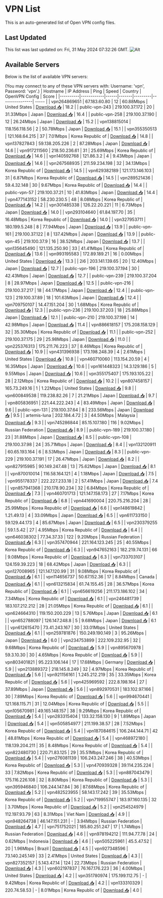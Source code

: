 # VPN List

This is an auto-generated list of Open VPN config files.

## Last Updated

This list was last updated on: Fri, 31 May 2024 07:32:26 GMT.
![Alt](https://repobeats.axiom.co/api/embed/186b98318ef1479477931607c1ad7d823f12451f.svg "Repobeats analytics image")

## Available Servers

Below is the list of available VPN servers:

(You may connect to any of these VPN servers with: Username: 'vpn', Password: 'vpn'.)
| Hostname | IP Address | Ping | Speed | Country | OpenVPN Config | Score |
|----------|------------|------|-------|---------|----------------| ----- |
| vpn264869651 | 67.183.60.80 | 12 | 60.88Mbps | United States | [Download 📥](./configs/server_0_US.ovpn) | 18.2 |
| public-vpn-243 | 219.100.37.172 | 20 | 31.33Mbps | Japan | [Download 📥](./configs/server_1_JP.ovpn) | 16.4 |
| public-vpn-258 | 219.100.37.190 | 12 | 26.24Mbps | Japan | [Download 📥](./configs/server_2_JP.ovpn) | 15.2 |
| vpn138815014 | 118.156.118.56 | 2 | 50.78Mbps | Japan | [Download 📥](./configs/server_3_JP.ovpn) | 15.1 |
| vpn355350513 | 121.168.64.215 | 37 | 7.01Mbps | Korea Republic of | [Download 📥](./configs/server_4_KR.ovpn) | 14.8 |
| vpn137827843 | 59.138.205.226 | 2 | 87.28Mbps | Japan | [Download 📥](./configs/server_5_JP.ovpn) | 14.6 |
| vpn917211560 | 218.50.236.61 | 31 | 25.69Mbps | Korea Republic of | [Download 📥](./configs/server_6_KR.ovpn) | 14.6 |
| vpn140592768 | 121.86.3.2 | 4 | 9.43Mbps | Japan | [Download 📥](./configs/server_7_JP.ovpn) | 14.6 |
| vpn267568935 | 211.59.234.198 | 32 | 34.13Mbps | Korea Republic of | [Download 📥](./configs/server_8_KR.ovpn) | 14.5 |
| vpn629382189 | 121.173.146.103 | 31 | 6.87Mbps | Korea Republic of | [Download 📥](./configs/server_9_KR.ovpn) | 14.5 |
| vpn289521436 | 59.4.32.148 | 30 | 9.67Mbps | Korea Republic of | [Download 📥](./configs/server_10_KR.ovpn) | 14.4 |
| public-vpn-57 | 219.100.37.21 | 10 | 41.83Mbps | Japan | [Download 📥](./configs/server_11_JP.ovpn) | 14.4 |
| vpn477143152 | 58.230.230.5 | 48 | 8.08Mbps | Korea Republic of | [Download 📥](./configs/server_12_KR.ovpn) | 14.2 |
| vpn301485338 | 126.22.20.221 | 11 | 6.73Mbps | Japan | [Download 📥](./configs/server_13_JP.ovpn) | 14.0 |
| vpn293104640 | 61.84.197.70 | 35 | 16.48Mbps | Korea Republic of | [Download 📥](./configs/server_14_KR.ovpn) | 14.0 |
| vpn327953711 | 180.199.5.248 | 8 | 77.94Mbps | Japan | [Download 📥](./configs/server_15_JP.ovpn) | 13.9 |
| public-vpn-161 | 219.100.37.122 | 8 | 137.42Mbps | Japan | [Download 📥](./configs/server_16_JP.ovpn) | 13.9 |
| public-vpn-45 | 219.100.37.9 | 16 | 38.52Mbps | Japan | [Download 📥](./configs/server_17_JP.ovpn) | 13.7 |
| vpn135645490 | 121.135.250.90 | 33 | 41.41Mbps | Korea Republic of | [Download 📥](./configs/server_18_KR.ovpn) | 13.6 |
| vpn993195583 | 172.89.189.21 | 16 | 0.00Mbps | United States | [Download 📥](./configs/server_19_US.ovpn) | 13.3 |
| 2i6 | 203.141.139.65 | 20 | 12.40Mbps | Japan | [Download 📥](./configs/server_20_JP.ovpn) | 12.7 |
| public-vpn-196 | 219.100.37.194 | 30 | 42.43Mbps | Japan | [Download 📥](./configs/server_21_JP.ovpn) | 12.7 |
| public-vpn-239 | 219.100.37.204 | 8 | 28.97Mbps | Japan | [Download 📥](./configs/server_22_JP.ovpn) | 12.5 |
| public-vpn-216 | 219.100.37.217 | 18 | 44.17Mbps | Japan | [Download 📥](./configs/server_23_JP.ovpn) | 12.4 |
| public-vpn-123 | 219.100.37.89 | 18 | 101.63Mbps | Japan | [Download 📥](./configs/server_24_JP.ovpn) | 12.4 |
| vpn709750107 | 14.47.151.204 | 30 | 1.68Mbps | Korea Republic of | [Download 📥](./configs/server_25_KR.ovpn) | 12.3 |
| public-vpn-236 | 219.100.37.203 | 18 | 25.88Mbps | Japan | [Download 📥](./configs/server_26_JP.ovpn) | 12.1 |
| public-vpn-210 | 219.100.37.198 | 14 | 42.98Mbps | Japan | [Download 📥](./configs/server_27_JP.ovpn) | 11.4 |
| vpn886618157 | 175.208.158.129 | 32 | 35.30Mbps | Korea Republic of | [Download 📥](./configs/server_28_KR.ovpn) | 11.1 |
| public-vpn-252 | 219.100.37.175 | 29 | 25.98Mbps | Japan | [Download 📥](./configs/server_29_JP.ovpn) | 11.0 |
| vpn225376313 | 175.211.76.223 | 37 | 8.46Mbps | Korea Republic of | [Download 📥](./configs/server_30_KR.ovpn) | 10.9 |
| vpn431396938 | 173.198.248.39 | 4 | 2.61Mbps | United States | [Download 📥](./configs/server_31_US.ovpn) | 10.8 |
| vpn460710060 | 113.154.20.59 | 4 | 16.35Mbps | Japan | [Download 📥](./configs/server_32_JP.ovpn) | 10.6 |
| vpn161448323 | 14.3.129.186 | 5 | 9.55Mbps | Japan | [Download 📥](./configs/server_33_JP.ovpn) | 10.6 |
| vpn355175407 | 175.193.105.22 | 28 | 2.12Mbps | Korea Republic of | [Download 📥](./configs/server_34_KR.ovpn) | 10.2 |
| vpn807458157 | 165.73.249.16 | 1 | 1.22Mbps | United States | [Download 📥](./configs/server_35_US.ovpn) | 9.8 |
| vpn600849538 | 119.238.82.26 | 7 | 21.21Mbps | Japan | [Download 📥](./configs/server_36_JP.ovpn) | 9.7 |
| vpn805836951 | 221.44.222.243 | 4 | 83.49Mbps | Japan | [Download 📥](./configs/server_37_JP.ovpn) | 9.6 |
| public-vpn-131 | 219.100.37.64 | 8 | 233.56Mbps | Japan | [Download 📥](./configs/server_38_JP.ovpn) | 9.5 |
| artemis-luna | 202.184.4.72 | 3 | 44.50Mbps | Malaysia | [Download 📥](./configs/server_39_MY.ovpn) | 9.3 |
| vpn745286844 | 85.15.107.180 | 116 | 9.02Mbps | Russian Federation | [Download 📥](./configs/server_40_RU.ovpn) | 8.9 |
| public-vpn-189 | 219.100.37.180 | 23 | 31.88Mbps | Japan | [Download 📥](./configs/server_41_JP.ovpn) | 8.5 |
| public-vpn-108 | 219.100.37.98 | 24 | 35.71Mbps | Japan | [Download 📥](./configs/server_42_JP.ovpn) | 8.4 |
| vpn132120911 | 60.65.193.164 | 6 | 8.53Mbps | Japan | [Download 📥](./configs/server_43_JP.ovpn) | 8.3 |
| public-vpn-229 | 219.100.37.191 | 17 | 26.47Mbps | Japan | [Download 📥](./configs/server_44_JP.ovpn) | 8.2 |
| vpn827915985 | 90.149.247.48 | 13 | 75.62Mbps | Japan | [Download 📥](./configs/server_45_JP.ovpn) | 8.1 |
| vpn870010014 | 116.58.164.121 | 4 | 1.18Mbps | Japan | [Download 📥](./configs/server_46_JP.ovpn) | 7.5 |
| vpn955178337 | 222.227.233.18 | 2 | 57.41Mbps | Japan | [Download 📥](./configs/server_47_JP.ovpn) | 7.4 |
| vpn857941368 | 210.178.90.234 | 32 | 6.84Mbps | Korea Republic of | [Download 📥](./configs/server_48_KR.ovpn) | 7.3 |
| vpn460701713 | 121.147.158.173 | 27 | 7.17Mbps | Korea Republic of | [Download 📥](./configs/server_49_KR.ovpn) | 6.8 |
| vpn441690004 | 220.75.216.204 | 28 | 25.99Mbps | Korea Republic of | [Download 📥](./configs/server_50_KR.ovpn) | 6.6 |
| vpn148619842 | 1.21.49.13 | 4 | 33.09Mbps | Japan | [Download 📥](./configs/server_51_JP.ovpn) | 6.5 |
| vpn611733150 | 59.129.44.173 | 4 | 85.67Mbps | Japan | [Download 📥](./configs/server_52_JP.ovpn) | 6.5 |
| vpn230379255 | 59.1.5.42 | 27 | 4.95Mbps | Korea Republic of | [Download 📥](./configs/server_53_KR.ovpn) | 6.4 |
| vpn646038302 | 77.34.37.33 | 122 | 9.20Mbps | Russian Federation | [Download 📥](./configs/server_54_RU.ovpn) | 6.3 |
| vpn357470944 | 221.164.123.245 | 25 | 40.55Mbps | Korea Republic of | [Download 📥](./configs/server_55_KR.ovpn) | 6.3 |
| vpn947652163 | 182.219.74.131 | 66 | 9.08Mbps | Korea Republic of | [Download 📥](./configs/server_56_KR.ovpn) | 6.3 |
| vpn733703107 | 124.159.39.223 | 18 | 68.42Mbps | Japan | [Download 📥](./configs/server_57_JP.ovpn) | 6.3 |
| vpn127008965 | 121.147.120.99 | 31 | 9.08Mbps | Korea Republic of | [Download 📥](./configs/server_58_KR.ovpn) | 6.1 |
| vpn114656737 | 50.67.152.36 | 17 | 8.84Mbps | Canada | [Download 📥](./configs/server_59_CA.ovpn) | 6.1 |
| vpn613215834 | 61.74.155.45 | 28 | 36.57Mbps | Korea Republic of | [Download 📥](./configs/server_60_KR.ovpn) | 6.1 |
| vpn656619256 | 211.173.186.102 | 34 | 7.34Mbps | Korea Republic of | [Download 📥](./configs/server_61_KR.ovpn) | 6.1 |
| vpn246481739 | 183.107.212.212 | 28 | 21.05Mbps | Korea Republic of | [Download 📥](./configs/server_62_KR.ovpn) | 6.1 |
| vpn624664310 | 119.150.200.229 | 13 | 5.76Mbps | Japan | [Download 📥](./configs/server_63_JP.ovpn) | 6.1 |
| vpn652788097 | 126.147.248.8 | 5 | 9.68Mbps | Japan | [Download 📥](./configs/server_64_JP.ovpn) | 6.1 |
| vpn612615470 | 73.41.243.167 | 30 | 33.01Mbps | United States | [Download 📥](./configs/server_65_US.ovpn) | 6.1 |
| vpn259781876 | 150.249.190.149 | 3 | 95.26Mbps | Japan | [Download 📥](./configs/server_66_JP.ovpn) | 6.0 |
| vpn234753899 | 222.109.232.95 | 32 | 9.68Mbps | Korea Republic of | [Download 📥](./configs/server_67_KR.ovpn) | 5.9 |
| vpn895670978 | 59.3.10.30 | 30 | 4.65Mbps | Korea Republic of | [Download 📥](./configs/server_68_KR.ovpn) | 5.9 |
| vpn803401821 | 95.223.106.144 | 17 | 17.68Mbps | Germany | [Download 📥](./configs/server_69_DE.ovpn) | 5.9 |
| vpn213889372 | 218.145.8.249 | 32 | 4.97Mbps | Korea Republic of | [Download 📥](./configs/server_70_KR.ovpn) | 5.6 |
| vpn921156161 | 1.245.212.219 | 35 | 33.35Mbps | Korea Republic of | [Download 📥](./configs/server_71_KR.ovpn) | 5.6 |
| vpn425969592 | 222.8.198.164 | 27 | 37.89Mbps | Japan | [Download 📥](./configs/server_72_JP.ovpn) | 5.6 |
| vpn892970531 | 183.102.97.166 | 30 | 7.89Mbps | Korea Republic of | [Download 📥](./configs/server_73_KR.ovpn) | 5.6 |
| vpn994670441 | 121.168.115.71 | 31 | 12.04Mbps | Korea Republic of | [Download 📥](./configs/server_74_KR.ovpn) | 5.5 |
| vpn105670981 | 49.165.148.157 | 38 | 9.29Mbps | Korea Republic of | [Download 📥](./configs/server_75_KR.ovpn) | 5.4 |
| vpn283315404 | 133.32.158.130 | 9 | 1.89Mbps | Japan | [Download 📥](./configs/server_76_JP.ovpn) | 5.4 |
| vpn505854977 | 211.199.38.57 | 28 | 7.52Mbps | Korea Republic of | [Download 📥](./configs/server_77_KR.ovpn) | 5.4 |
| vpn187084615 | 106.244.144.71 | 42 | 48.81Mbps | Korea Republic of | [Download 📥](./configs/server_78_KR.ovpn) | 5.4 |
| vpn468972180 | 118.139.204.211 | 35 | 8.48Mbps | Korea Republic of | [Download 📥](./configs/server_79_KR.ovpn) | 5.4 |
| vpn822480730 | 220.71.83.125 | 29 | 35.51Mbps | Korea Republic of | [Download 📥](./configs/server_80_KR.ovpn) | 5.4 |
| vpn276081139 | 106.243.247.246 | 38 | 40.53Mbps | Korea Republic of | [Download 📥](./configs/server_81_KR.ovpn) | 5.3 |
| vpn470939328 | 39.114.235.224 | 33 | 7.82Mbps | Korea Republic of | [Download 📥](./configs/server_82_KR.ovpn) | 5.3 |
| vpn887043479 | 175.116.226.108 | 32 | 8.80Mbps | Korea Republic of | [Download 📥](./configs/server_83_KR.ovpn) | 5.3 |
| vpn395946840 | 106.244.147.84 | 36 | 87.68Mbps | Korea Republic of | [Download 📥](./configs/server_84_KR.ovpn) | 5.2 |
| vpn482523955 | 58.143.17.242 | 39 | 35.53Mbps | Korea Republic of | [Download 📥](./configs/server_85_KR.ovpn) | 5.2 |
| vpn719955747 | 183.97.160.135 | 32 | 3.70Mbps | Korea Republic of | [Download 📥](./configs/server_86_KR.ovpn) | 5.2 |
| vpn254524979 | 112.197.93.79 | 63 | 8.31Mbps | Viet Nam | [Download 📥](./configs/server_87_VN.ovpn) | 4.9 |
| vpn948264738 | 46.147.151.231 | - | 3.94Mbps | Russian Federation | [Download 📥](./configs/server_88_RU.ovpn) | 4.7 |
| vpn751752021 | 185.80.251.247 | 17 | 1.74Mbps | Russian Federation | [Download 📥](./configs/server_89_RU.ovpn) | 4.6 |
| vpn978194212 | 111.94.77.78 | 24 | 0.62Mbps | Indonesia | [Download 📥](./configs/server_90_ID.ovpn) | 4.6 |
| vpn505225961 | 45.5.47.52 | 20 | 1.96Mbps | Brazil | [Download 📥](./configs/server_91_BR.ovpn) | 4.5 |
| vpn927348596 | 73.140.245.149 | 33 | 2.41Mbps | United States | [Download 📥](./configs/server_92_US.ovpn) | 4.3 |
| vpn827352157 | 5.143.47.14 | 124 | 22.73Mbps | Russian Federation | [Download 📥](./configs/server_93_RU.ovpn) | 4.3 |
| vpn602197837 | 76.167.176.223 | 36 | 4.00Mbps | United States | [Download 📥](./configs/server_94_US.ovpn) | 4.2 |
| vpn351780974 | 175.199.112.75 | - | 9.42Mbps | Korea Republic of | [Download 📥](./configs/server_95_KR.ovpn) | 4.2 |
| vpn133310329 | 220.74.58.53 | - | 8.01Mbps | Korea Republic of | [Download 📥](./configs/server_96_KR.ovpn) | 4.0 |
